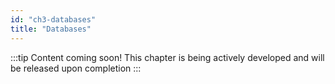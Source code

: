 ```yaml
---
id: "ch3-databases"
title: "Databases"
---
```


:::tip Content coming soon! 
This chapter is being actively developed and will be released upon completion
::: 